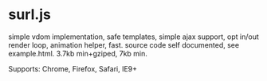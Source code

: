 # surl.js

simple vdom implementation, safe templates, simple ajax support, opt in/out render loop, animation helper, fast.
source code self documented, see example.html. 3.7kb min+gziped, 7kb min. 

Supports: Chrome, Firefox, Safari, IE9+